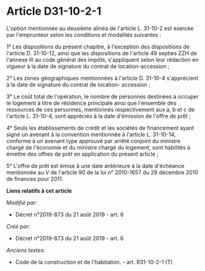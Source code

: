 # Article D31-10-2-1

L'option mentionnée au deuxième alinéa de l'article L. 31-10-2 est exercée par l'emprunteur selon les conditions et modalités
suivantes :

1° Les dispositions du présent chapitre, à l'exception des dispositions de l'article D. 31-10-12, ainsi que les dispositions
de l'article 49 septies ZZH de l'annexe III au code général des impôts, s'appliquent selon leur rédaction en vigueur à la
date de signature du contrat de location-accession ;

2° Les zones géographiques mentionnées à l'article D. 31-10-4 s'apprécient à la date de signature du contrat de location-
accession ;

3° Le coût total de l'opération, le nombre de personnes destinées à occuper le logement à titre de résidence principale ainsi
que l'ensemble des ressources de ces personnes, mentionnés respectivement aux a, b et c de l'article L. 31-10-4, sont
appréciés à la date d'émission de l'offre de prêt ;

4° Seuls les établissements de crédit et les sociétés de financement ayant signé un avenant à la convention mentionnée à
l'article L. 31-10-14, conforme à un avenant type approuvé par arrêté conjoint du ministre chargé de l'économie et du
ministre chargé du logement, sont habilités à émettre des offres de prêt en application du présent article ;

5° L'offre de prêt est émise à une date antérieure à la date d'échéance mentionnée au V de l'article 90 de la loi n°
2010-1657 du 29 décembre 2010 de finances pour 2011.

**Liens relatifs à cet article**

_Modifié par_:

  - Décret n°2019-873 du 21 août 2019 - art. 6

_Créé par_:

  - Décret n°2019-873 du 21 août 2019 - art. 6

_Anciens textes_:

  - Code de la construction et de l'habitation. - art. R31-10-2-1 (T)
